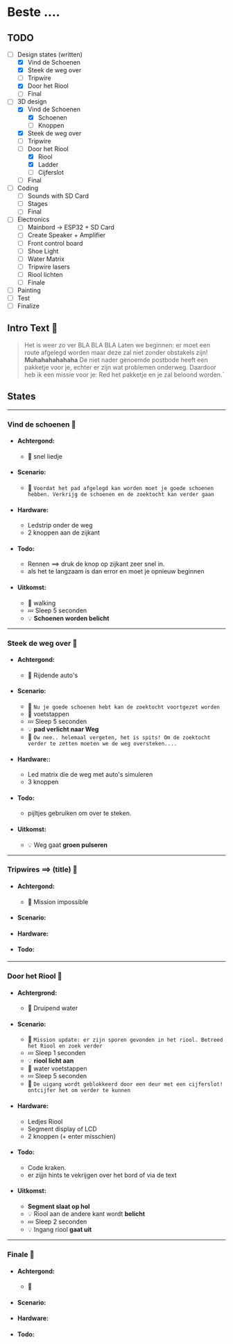 # Beste ....

## TODO

- [ ] Design states (written)
  - [x] Vind de Schoenen
  - [x] Steek de weg over
  - [ ] Tripwire
  - [x] Door het Riool
  - [ ] Final
- [ ] 3D design
  - [x] Vind de Schoenen
    - [x] Schoenen
    - [ ] Knoppen
  - [x] Steek de weg over
  - [ ] Tripwire
  - [ ] Door het Riool
    - [x] Riool
    - [x] Ladder
    - [ ] Cijferslot
  - [ ] Final
- [ ] Coding
  - [ ] Sounds with SD Card
  - [ ] Stages
  - [ ] Final
- [ ] Electronics
  - [ ] Mainbord -> ESP32 + SD Card
  - [ ] Create Speaker + Amplifier
  - [ ] Front control board
  - [ ] Shoe Light
  - [ ] Water Matrix
  - [ ] Tripwire lasers
  - [ ] Riool lichten
  - [ ] Finale
- [ ] Painting
- [ ] Test
- [ ] Finalize

## Intro Text :loudspeaker:

> Het is weer zo ver BLA BLA BLA Laten we beginnen: er moet een route afgelegd worden maar deze zal niet zonder obstakels zijn! **Muhahahahahaha**
> De niet nader genoemde postbode heeft een pakketje voor je, echter er zijn wat problemen onderweg. Daardoor heb ik een missie voor je: Red het pakketje en je zal beloond worden.`

## States

---

### Vind de schoenen :shoe:

- #### Achtergond:
  - :musical_note: snel liedje
- #### Scenario:
  - :loudspeaker: `Voordat het pad afgelegd kan worden moet je goede schoenen hebben. Verkrijg de schoenen en de zoektocht kan verder gaan`
- #### Hardware:
  - Ledstrip onder de weg
  - 2 knoppen aan de zijkant
- #### Todo:
  - Rennen ==> druk de knop op zijkant zeer snel in.
  - als het te langzaam is dan error en moet je opnieuw beginnen
- #### Uitkomst:
  - :musical_note: walking
  - :zzz: Sleep 5 seconden
  - :bulb: **Schoenen worden belicht**

---

### Steek de weg over :walking:

- #### Achtergond:
  - :musical_note: Rijdende auto's
- #### Scenario:
  - :loudspeaker: `Nu je goede schoenen hebt kan de zoektocht voortgezet worden`
  - :musical_note: voetstappen
  - :zzz: Sleep 5 seconden
  - :bulb: **pad verlicht naar Weg**
  - :loudspeaker: `Ow nee.. helemaal vergeten, het is spits! Om de zoektocht verder te zetten moeten we de weg oversteken....`
- #### Hardware::
  - Led matrix die de weg met auto's simuleren
  - 3 knoppen
- #### Todo:
  - pijltjes gebruiken om over te steken.
- #### Uitkomst:
  - :bulb: Weg gaat **groen pulseren**

---

### Tripwires ==> (title) :flashlight:

- #### Achtergond:
  - :musical_note: Mission impossible
- #### Scenario:
- #### Hardware:
- #### Todo:

---

### Door het Riool :potable_water:

- #### Achtergrond:
  - :musical_note: Druipend water
- #### Scenario:
  - :loudspeaker: `Mission update: er zijn sporen gevonden in het riool. Betreed het Riool en zoek verder`
  - :zzz: Sleep 1 seconden
  - :bulb: **riool licht aan**
  - :musical_note: water voetstappen
  - :zzz: Sleep 5 seconden
  - :loudspeaker: `De uigang wordt geblokkeerd door een deur met een cijferslot! ontcijfer het om verder te kunnen`
- #### Hardware:
  - Ledjes Riool
  - Segment display of LCD
  - 2 knoppen (+ enter misschien)
- #### Todo:
  - Code kraken.
  - er zijjn hints te vekrijgen over het bord of via de text
- #### Uitkomst:
  - **Segment slaat op hol**
  - :bulb: Riool aan de andere kant wordt **belicht**
  - :zzz: Sleep 2 seconden
  - :bulb: Ingang riool **gaat uit**

---

### Finale :checkered_flag:

- #### Achtergond:
  - :musical_note:
- #### Scenario:
- #### Hardware:
- #### Todo:
